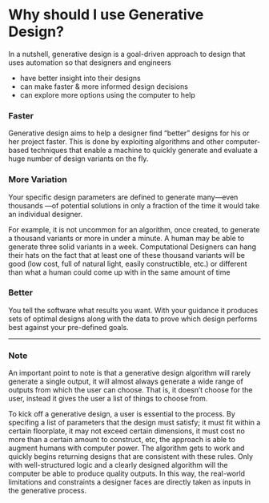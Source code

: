 # Why should I use Generative Design?

In a nutshell, generative design is a goal-driven approach to design that uses automation so that designers and engineers
* have better insight into their designs
* can make faster & more informed design decisions 
* can explore more options using the computer to help




### Faster
Generative design aims to help a designer find “better” designs for his or her project faster. This is done by exploiting algorithms and other computer-based techniques that enable a machine to quickly generate and evaluate a huge number of design variants on the fly. 

### More Variation
Your specific design parameters are defined to generate many—even thousands —of potential solutions in only a fraction of the time it would take an individual designer.

For example, it is not uncommon for an algorithm, once created, to generate a thousand variants or more in under a minute. A human may be able to generate three solid variants in a week. Computational Designers can hang their hats  on the fact that at least one of these thousand variants will be good (low cost, full of natural light, easily constructible, etc.) or different than what a human could come up with in the same amount of time

### Better
You tell the software what results you want. With your guidance it produces sets of optimal designs along with the data to prove which design performs best against your pre-defined goals. 

---
### Note
An important point to note is that a generative design algorithm will rarely generate a single output, it will almost always generate a wide range of outputs from which the user can choose. That is, it doesn’t choose for the user, instead it gives the user a list of things to choose from.  
 
To kick off a generative design, a user is essential to the process. By specifing a list of parameters that the design must satisfy; it must fit within a certain floorplate, it may not exceed certain dimensions, it must cost no more than a certain amount to construct, etc, the approach is able to augment humans with computer power. The algorithm gets to work and quickly begins returning designs that are consistent with these rules. Only with well-structured logic and a clearly designed algorithm will the computer be able to produce quality outputs. In this way, the real-world limitations and constraints a designer faces are directly taken as inputs in the generative process.
